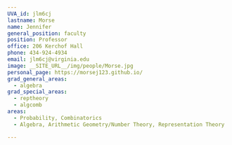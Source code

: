 ```yaml
---
UVA_id: jlm6cj
lastname: Morse
name: Jennifer
general_position: faculty
position: Professor
office: 206 Kerchof Hall
phone: 434-924-4934
email: jlm6cj@virginia.edu
image: __SITE_URL__/img/people/Morse.jpg
personal_page: https://morsej123.github.io/
grad_general_areas:
  - algebra
grad_special_areas:
  - reptheory
  - algcomb
areas:
  - Probability, Combinatorics
  - Algebra, Arithmetic Geometry/Number Theory, Representation Theory

---
```


